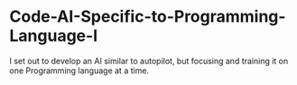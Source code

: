 # Code-AI-Specific-to-Programming-Language-I
I set out to develop an AI similar to autopilot, but focusing and training it on one Programming language at a time.
